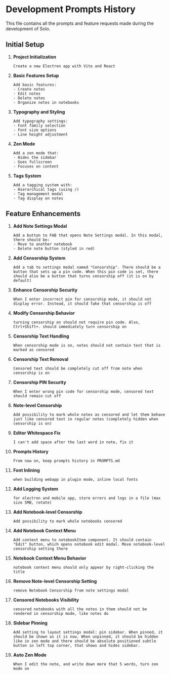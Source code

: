 # Development Prompts History

This file contains all the prompts and feature requests made during the development of Solo.

## Initial Setup

1. **Project Initialization**
   ```
   Create a new Electron app with Vite and React
   ```

2. **Basic Features Setup**
   ```
   Add basic features:
   - Create notes
   - Edit notes
   - Delete notes
   - Organize notes in notebooks
   ```

3. **Typography and Styling**
   ```
   Add typography settings:
   - Font family selection
   - Font size options
   - Line height adjustment
   ```

4. **Zen Mode**
   ```
   Add a zen mode that:
   - Hides the sidebar
   - Goes fullscreen
   - Focuses on content
   ```

5. **Tags System**
   ```
   Add a tagging system with:
   - Hierarchical tags (using /)
   - Tag management modal
   - Tag display on notes
   ```

## Feature Enhancements

1. **Add Note Settings Modal**
   ```
   Add a button to FAB that opens Note Settings modal. In this modal, there should be:
   - Move to another notebook
   - Delete note button (styled in red)
   ```

2. **Add Censorship System**
   ```
   Add a tab to settings modal named "Censorship". There should be a button that sets up a pin code. When this pin code is set, there should also be a button that turns censorship off (it is on by default)
   ```

3. **Enhance Censorship Security**
   ```
   When I enter incorrect pin for censorship mode, it should not display error. Instead, it should fake that censorship is off
   ```

4. **Modify Censorship Behavior**
   ```
   turning censorship on should not require pin code. Also, Ctrl+Shift+. should immediately turn censorship on
   ```

5. **Censorship Text Handling**
   ```
   When censorship mode is on, notes should not contain text that is marked as censored
   ```

6. **Censorship Text Removal**
   ```
   Censored text should be completely cut off from note when censorship is on
   ```

7. **Censorship PIN Security**
   ```
   When I enter wrong pin code for censorship mode, censored text should remain cut off
   ```

8. **Note-level Censorship**
   ```
   Add possibility to mark whole notes as censored and let them behave just like censored text in regular notes (completely hidden when censorship is on)
   ```

9. **Editor Whitespace Fix**
   ```
   I can't add space after the last word in note, fix it
   ```

10. **Prompts History**
    ```
    From now on, keep prompts history in PROMPTS.md
    ```

11. **Font Inlining**
    ```
    when building webapp in plugin mode, inline local fonts
    ```

12. **Add Logging System**
    ```
    for electron and mobile app, store errors and logs in a file (max size 5MB, rotate)
    ```

13. **Add Notebook-level Censorship**
    ```
    Add possibility to mark whole notebooks censored
    ```

14. **Add Notebook Context Menu**
    ```
    Add context menu to notebookItem component. It should contain "Edit" button, which opens notebook edit modal. Move notebook-level censorship setting there
    ```

15. **Notebook Context Menu Behavior**
    ```
    notebook context menu should only appear by right-clicking the title
    ```

16. **Remove Note-level Censorship Setting**
    ```
    remove Notebook Censorship from note settings modal
    ```

17. **Censored Notebooks Visibility**
    ```
    censored notebooks with all the notes in them should not be rendered in censorship mode, like notes do
    ```

18. **Sidebar Pinning**
    ```
    Add setting to layout settings modal: pin sidebar. When pinned, it should be shown as it is now. When unpinned, it should be hidden like in zen mode and there should be absolute positioned subtle button in left top corner, that shows and hides sidebar.
    ```

19. **Auto Zen Mode**
    ```
    When I edit the note, and write down more that 5 words, turn zen mode on
    ```